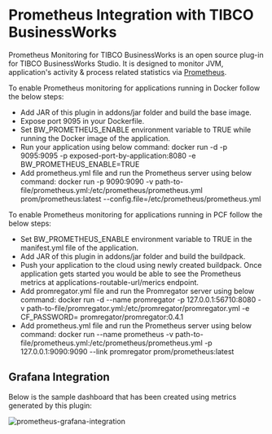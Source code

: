 # Prometheus Integration with TIBCO BusinessWorks

Prometheus Monitoring for TIBCO BusinessWorks is an open source plug-in for TIBCO BusinessWorks Studio. It is designed to monitor JVM, application's activity & process related statistics via [Prometheus](https://prometheus.io).

To enable Prometheus monitoring for applications running in Docker follow the below steps:
* Add JAR of this plugin in addons/jar folder and build the base image.
* Expose port 9095 in your Dockerfile.
* Set BW_PROMETHEUS_ENABLE environment variable to TRUE while running the Docker image of the application.
* Run your application using below command:
docker run -d -p 9095:9095 -p exposed-port-by-application:8080 -e BW_PROMETHEUS_ENABLE=TRUE <application-name>
* Add prometheus.yml file and run the Prometheus server using below command:
docker run -p 9090:9090 -v path-to-file/prometheus.yml:/etc/prometheus/prometheus.yml prom/prometheus:latest --config.file=/etc/prometheus/prometheus.yml

To enable Prometheus monitoring for applications running in PCF follow the below steps:
* Set BW_PROMETHEUS_ENABLE environment variable to TRUE in the manifest.yml file of the application.
* Add JAR of this plugin in addons/jar folder and build the buildpack.
* Push your application to the cloud using newly created buildpack. Once application gets started you would be able to see the Prometheus metrics at applications-routable-url/merics endpoint.
* Add promregator.yml file and run the Promregator server using below command:
docker run -d --name promregator -p 127.0.0.1:56710:8080 -v path-to-file/promregator.yml:/etc/promregator/promregator.yml -e CF_PASSWORD=<cloud-foundary-password> promregator/promregator:0.4.1
* Add prometheus.yml file and run the Prometheus server using below command:
docker run --name prometheus -v path-to-file/prometheus.yml:/etc/prometheus/prometheus.yml -p 127.0.0.1:9090:9090 --link promregator prom/prometheus:latest

## Grafana Integration

Below is the sample dashboard that has been created using metrics generated by this plugin:

![prometheus-grafana-integration](https://user-images.githubusercontent.com/44194609/49129290-25ce8180-f2f5-11e8-80f0-ea54f121cadd.png)
